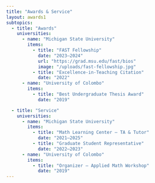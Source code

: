 ```yaml
---
title: "Awards & Service"
layout: awards1
subtopics:
  - title: "Awards"
    universities:
      - name: "Michigan State University"
        items:
          - title: "FAST Fellowship"
            date: "2023–2024"
            url: "https://grad.msu.edu/fast/bios"
            image: "/uploads/fast-fellowship.jpg"
          - title: "Excellence-in-Teaching Citation"
            date: "2022"
      - name: "University of Colombo"
        items:
          - title: "Best Undergraduate Thesis Award"
            date: "2019"

  - title: "Service"
    universities:
      - name: "Michigan State University"
        items:
          - title: "Math Learning Center – TA & Tutor"
            date: "2021–2025"
          - title: "Graduate Student Representative"
            date: "2022–2023"
      - name: "University of Colombo"
        items:
          - title: "Organizer – Applied Math Workshop"
            date: "2019"
---
```




